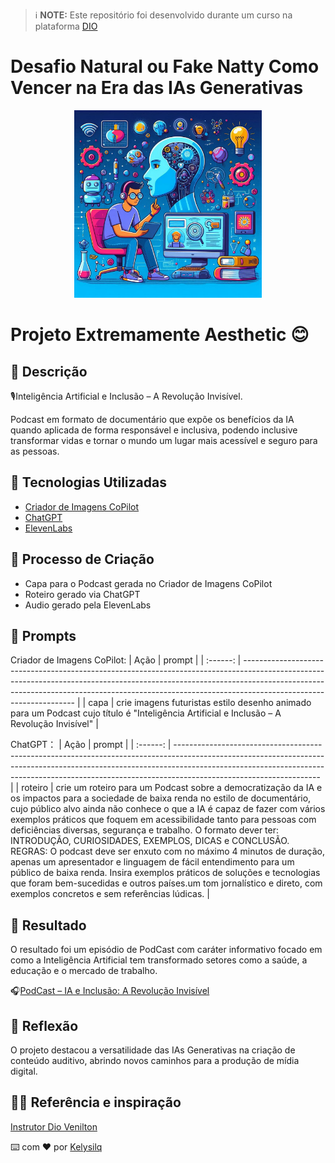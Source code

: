 > ℹ️ **NOTE:** Este repositório foi desenvolvido durante um curso na plataforma [DIO](https://dio.me)
# Desafio Natural ou Fake Natty Como Vencer na Era das IAs Generativas


<div align="center">
<img src="https://github.com/Kelysilq/Desafio-Natural-ou-Fake-Natty-Como-Vencer-na-Era-das-IAs-Generativas/blob/main/Imagem_ProdCast.jpg" alt="capa" width="300">
</div>


# Projeto Extremamente Aesthetic 😊
## 📒 Descrição
🎙️Inteligência Artificial e Inclusão – A Revolução Invisível.

Podcast em formato de documentário que expõe os benefícios da IA quando aplicada de forma responsável e inclusiva, podendo inclusive transformar vidas e tornar o mundo um lugar mais acessível e seguro para as pessoas.

## 🤖 Tecnologias Utilizadas

- [Criador de Imagens  CoPilot](https://copilot.microsoft.com/images/create?cc=st&msockid=1da3bb3c5a8a6aac04cbaeb85b286bc3)
- [ChatGPT](https://chat.openai.com/) 
- [ElevenLabs](https://beta.elevenlabs.io/)

## 🧐 Processo de Criação
- Capa para o Podcast gerada no Criador de Imagens  CoPilot
- Roteiro gerado via ChatGPT
- Audio gerado pela ElevenLabs

## 🧠 Prompts
Criador de Imagens  CoPilot:
|   Ação   | prompt                                                                                                                                                                                                                                                                         |
| :------: | ------------------------------------------------------------------------------------------------------------------------------------------------------------------------------------------------------------------------------------------------------------------------------ |
|  capa    | crie imagens futuristas estilo desenho animado para um Podcast cujo título é "Inteligência Artificial e Inclusão – A Revolução Invisível"                                                                                                  |

ChatGPT：
|   Ação   | prompt                                                                                                                                                                                                                                                                         |
| :------: | ------------------------------------------------------------------------------------------------------------------------------------------------------------------------------------------------------------------------------------------------------------------------------ |
| roteiro | crie um roteiro para um Podcast sobre a democratização da IA e os impactos para a sociedade de baixa renda no estilo de documentário, cujo público alvo ainda não conhece o que a IA é capaz de fazer com vários exemplos práticos que foquem em acessibilidade tanto para pessoas com deficiências diversas, segurança e trabalho. O formato dever ter: INTRODUÇÃO, CURIOSIDADES, EXEMPLOS, DICAS  e CONCLUSÃO. REGRAS: O podcast deve ser enxuto com no máximo 4 minutos de duração, apenas  um apresentador e linguagem de fácil entendimento para um público de baixa renda. Insira exemplos práticos de soluções e tecnologias que foram bem-sucedidas e outros países.um tom jornalístico e direto, com exemplos concretos e sem referências lúdicas.                                                                |

## 🚀 Resultado
O resultado foi um episódio de PodCast com caráter informativo focado em como a Inteligência Artificial tem transformado setores como a saúde, a educação e o mercado de trabalho.


:headphones:[PodCast – IA e Inclusão: A Revolução Invisível](https://github.com/Kelysilq/Desafio-Natural-ou-Fake-Natty-Como-Vencer-na-Era-das-IAs-Generativas/blob/main/Podcast%20Intelig%C3%AAncia%20Artificial%20e%20Inclus%C3%A3o%20%E2%80%93%20A%20Revolu%C3%A7%C3%A3o%20Invis%C3%ADvel.mp3)

## 💭 Reflexão 
O projeto destacou a versatilidade das IAs Generativas na criação de conteúdo auditivo, abrindo novos caminhos para a produção de mídia digital.

  ## 👨‍💻 Referência e inspiração
[Instrutor Dio Venilton](https://github.com/digitalinnovationone/lab-natty-or-not/commits?author=falvojr)

⌨️ com ❤️ por [Kelysilq](https://github.com/Kelysilq)
